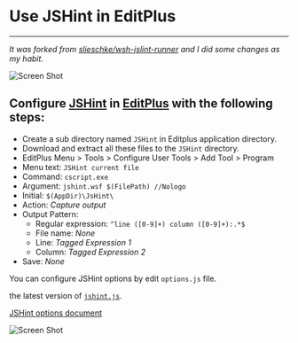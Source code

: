 Use JSHint in EditPlus
=================
-----------------
_It was forked from [slieschke/wsh-jslint-runner][9] and I did some changes as my habit._

![Screen Shot](https://github.com/cuixiping/JSHint-in-Editplus/raw/master/run-in-editplus.png)


Configure [JSHint][2] in [EditPlus][5] with the following steps:
--------------------
* Create a sub directory named `JSHint` in Editplus application directory.
* Download and extract all these files to the `JSHint` directory.
* EditPlus Menu > Tools > Configure User Tools > Add Tool > Program
* Menu text: `JSHint current file`
* Command: `cscript.exe`
* Argument: `jshint.wsf $(FilePath) //Nologo`
* Initial: `$(AppDir)\JsHint\`
* Action: _Capture output_
* Output Pattern:
    * Regular expression: `^line ([0-9]+) column ([0-9]+):.*$`
    * File name: _None_
    * Line: _Tagged Expression 1_
    * Column: _Tagged Expression 2_
* Save: _None_

You can configure JSHint options by edit `options.js` file. 


the latest version of [`jshint.js`][4].

[JSHint options document][7]

![Screen Shot](https://github.com/cuixiping/JSHint-in-Editplus/raw/master/configure-jshint-in-editplus.png)

[1]: http://www.jslint.com
[2]: http://jshint.com
[3]: https://raw.github.com/douglascrockford/JSLint/master/jslint.js
[4]: https://raw.github.com/jshint/jshint/master/jshint.js
[5]: http://www.editplus.com
[6]: http://www.jslint.com/lint.html#options
[7]: http://www.jshint.com/docs/
[8]: https://github.com/douglascrockford/JSON-js/raw/master/json_parse_state.js
[9]: https://github.com/slieschke/wsh-jslint-runner